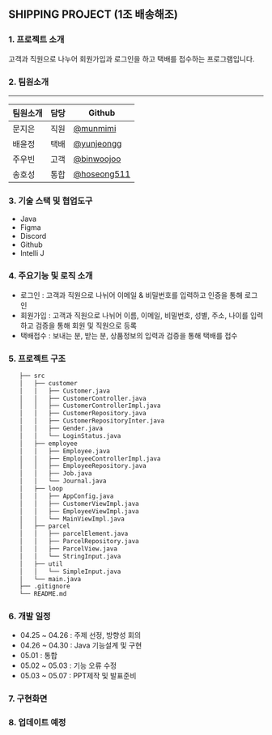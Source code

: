 ## SHIPPING PROJECT (1조 배송해조)


### 1. 프로젝트 소개
고객과 직원으로 나누어 회원가입과 로그인을 하고 택배를 접수하는 프로그램입니다.

### 2. 팀원소개    

---
| 팀원소개 | 담당 | Github                                      |
|------|----|---------------------------------------------|
| 문지은 | 직원 | [@munmimi](https://github.com/munmimi)      |
| 배윤정 | 택배 | [@yunjeongg](https://github.com/yunjeongg)  |
| 주우빈 | 고객 | [@binwoojoo](https://github.com/binwoojoo)  |
| 송호성 | 통합 | [@hoseong511](https://githubcom/hoseong511) |


### 3. 기술 스택 및 협업도구
 - Java
 - Figma
 - Discord
 - Github
 - Intelli J
 
### 4. 주요기능 및 로직 소개
- 로그인 : 고객과 직원으로 나뉘어 이메일 & 비밀번호를 입력하고 인증을 통해 로그인
- 회원가입 : 고객과 직원으로 나뉘어 이름, 이메일, 비밀번호, 성별, 주소, 나이를 입력하고 검증을 통해 회원 및 직원으로 등록
- 택배접수 : 보내는 분, 받는 분, 상품정보의 입력과 검증을 통해 택배를 접수

### 5. 프로젝트 구조
 ```bash
    ├── src
    │   ├── customer
    │   │   ├── Customer.java
    │   │   ├── CustomerController.java
    │   │   ├── CustomerControllerImpl.java
    │   │   ├── CustomerRepository.java
    │   │   ├── CustomerRepositoryInter.java
    │   │   ├── Gender.java
    │   │   └── LoginStatus.java
    │   ├── employee
    │   │   ├── Employee.java
    │   │   ├── EmployeeControllerImpl.java
    │   │   ├── EmployeeRepository.java
    │   │   ├── Job.java
    │   │   └── Journal.java
    │   ├── loop
    │   │   ├── AppConfig.java
    │   │   ├── CustomerViewImpl.java
    │   │   ├── EmployeeViewImpl.java
    │   │   └── MainViewImpl.java
    │   ├── parcel
    │   │   ├── parcelElement.java
    │   │   ├── ParcelRepository.java
    │   │   ├── ParcelView.java
    │   │   └── StringInput.java
    │   ├── util
    │   │   └── SimpleInput.java
    │   └── main.java
    ├── .gitignore
    └── README.md
``` 

### 6. 개발 일정
- 04.25 ~ 04.26 : 주제 선정, 방향성 회의 
- 04.26 ~ 04.30 : Java 기능설계 및 구현 
- 05.01 : 통합 
- 05.02 ~ 05.03 :  기능 오류 수정 
- 05.03 ~ 05.07 : PPT제작 및 발표준비 

### 7. 구현화면

### 8. 업데이트 예정
